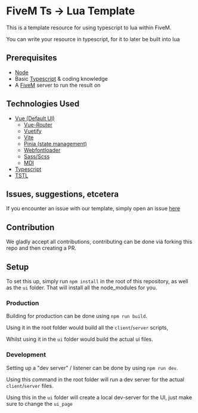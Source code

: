 # FiveM Ts -> Lua Template

This is a template resource for using typescript to lua within FiveM.

You can write your resource in typescript, for it to later be built into lua

## Prerequisites

- [Node](https://nodejs.org/en)
- Basic [Typescript](https://www.typescriptlang.org/) & coding knowledge
- A [FiveM](https://fivem.net/) server to run the result on

## Technologies Used

- [Vue (Default UI)](https://vuejs.org/)
  - [Vue-Router](https://router.vuejs.org/)
  - [Vuetify](https://vuetifyjs.com/)
  - [Vite](https://vitejs.dev/)
  - [Pinia (state management)](https://pinia.vuejs.org/)
  - [Webfontloader](https://github.com/typekit/webfontloader)
  - [Sass/Scss](https://sass-lang.com/)
  - [MDI](https://pictogrammers.com)
- [Typescript](https://www.typescriptlang.org/)
- [TSTL](https://github.com/TypeScriptToLua/TypeScriptToLua)

## Issues, suggestions, etcetera

If you encounter an issue with our template, simply open an issue
[here](https://github.com/Z3rio/fivem-tstolua/issues)

## Contribution

We gladly accept all contributions, contributing can be done via forking this
repo and then creating a PR.

## Setup

To set this up, simply run `npm install` in the root of this repository, as well
as the `ui` folder. That will install all the node_modules for you.

### Production

Building for production can be done using `npm run build`.

Using it in the root folder would build all the `client`/`server` scripts,

Whilst using it in the `ui` folder would build the actual ui files.

### Development

Setting up a "dev server" / listener can be done by using `npm run dev`.

Using this command in the root folder will run a dev server for the actual
`client`/`server` files.

Using this in the `ui` folder will create a local dev-server for the UI, just
make sure to change the `ui_page`
